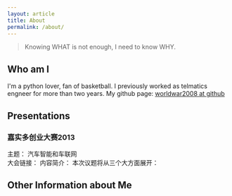 ```yaml
---
layout: article
title: About
permalink: /about/
---
```


> Knowing WHAT is not enough, I need to know WHY.


## Who am I

I'm a python lover, fan of basketball.
I previously worked as telmatics engneer for more than two years. 
My github page: [worldwar2008 at github](https://github.com/worldwar2008)


## Presentations

### 嘉实多创业大赛2013

主题： 汽车智能和车联网  
大会链接：
内容简介：
本次议题将从三个大方面展开： 

## Other Information about Me
